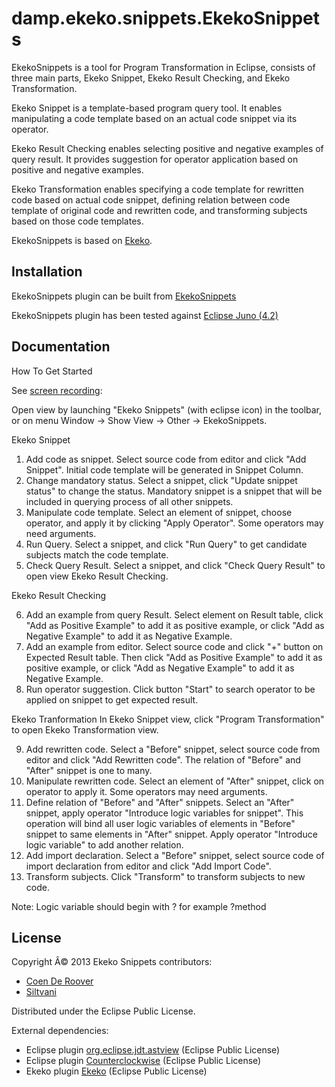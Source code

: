 # damp.ekeko.snippets.EkekoSnippets

EkekoSnippets is a tool for Program Transformation in Eclipse, consists of three main parts, Ekeko Snippet, Ekeko Result Checking, and Ekeko Transformation. 

Ekeko Snippet is a template-based program query tool. It enables manipulating a code template based on an actual code snippet via its operator.

Ekeko Result Checking enables selecting positive and negative examples of query result. It provides suggestion for operator application based on positive and negative examples.

Ekeko Transformation enables specifying a code template for rewritten code based on actual code snippet, defining relation between code template of original code and rewritten code, and transforming subjects based on those code templates.

EkekoSnippets is based on [Ekeko](https://github.com/cderoove/damp.ekeko/tree/master/EkekoPlugin).



## Installation

EkekoSnippets plugin can be built from [EkekoSnippets](https://github.com/cderoove/damp.ekeko.snippets/tree/master/EkekoSnippets)

EkekoSnippets plugin has been tested against [Eclipse Juno (4.2)](http://www.eclipse.org)



## Documentation

How To Get Started

See [screen recording](http://youtu.be/qAQ5oFbtFjg):

Open view by launching "Ekeko Snippets" (with eclipse icon) in the toolbar, or on menu Window -> Show View -> Other -> EkekoSnippets.

Ekeko Snippet

1. Add code as snippet. Select source code from editor and click "Add Snippet". Initial code template will be generated in Snippet Column.
2. Change mandatory status. Select a snippet, click "Update snippet status" to change the status. Mandatory snippet is a snippet that will be included in querying process of all other snippets.
3. Manipulate code template. Select an element of snippet, choose operator, and apply it by clicking "Apply Operator". Some operators may need arguments.
4. Run Query. Select a snippet, and click "Run Query" to get candidate subjects match the code template.
5. Check Query Result. Select a snippet, and click "Check Query Result" to open view Ekeko Result Checking.

Ekeko Result Checking   

6. Add an example from query Result. Select element on Result table, click "Add as Positive Example" to add it as positive example, or click "Add as Negative Example" to add it as Negative Example.
7. Add an example from editor. Select source code and click "+" button on Expected Result table. Then click "Add as Positive Example" to add it as positive example, or click "Add as Negative Example" to add it as Negative Example.
8. Run operator suggestion. Click button "Start" to search operator to be applied on snippet to get expected result.

Ekeko Tranformation
In Ekeko Snippet view, click "Program Transformation" to open Ekeko Transformation view.

9. Add rewritten code. Select a "Before" snippet, select source code from editor and click "Add Rewritten code". The relation of "Before" and "After" snippet is one to many.
10. Manipulate rewritten code. Select an element of "After" snippet, click on operator to apply it. Some operators may need arguments.
11. Define relation of "Before" and "After" snippets. Select an "After" snippet, apply operator "Introduce logic variables for snippet". This operation will bind all user logic variables of elements in "Before" snippet to same elements in "After" snippet. Apply operator "Introduce logic variable" to add another relation.
12. Add import declaration. Select a "Before" snippet, select source code of import declaration from editor and click "Add Import Code".
13. Transform subjects. Click "Transform" to transform subjects to new code.
 
Note: Logic variable should begin with ? for example ?method


## License  

Copyright Â© 2013 Ekeko Snippets contributors: 

* [Coen De Roover](http://soft.vub.ac.be/~cderoove/)
* [Siltvani](siltvani@vub.ac.be)


Distributed under the Eclipse Public License.

External dependencies:

* Eclipse plugin [org.eclipse.jdt.astview](http://www.eclipse.org/jdt/ui/astview/index.php) (Eclipse Public License)
* Eclipse plugin [Counterclockwise](http://code.google.com/p/counterclockwise/) (Eclipse Public License)
* Ekeko plugin [Ekeko](https://github.com/cderoove/damp.ekeko/tree/master/EkekoPlugin) (Eclipse Public License)
  
